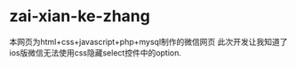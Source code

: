 # zai-xian-ke-zhang
本网页为html+css+javascript+php+mysql制作的微信网页
此次开发让我知道了ios版微信无法使用css隐藏select控件中的option.
